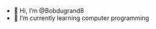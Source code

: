 - 👋 Hi, I’m @Bobdugrand8
- 🌱 I’m currently learning computer programming

<!---
Bobdugrand8/Bobdugrand8 is a ✨ special ✨ repository because its `README.md` (this file) appears on your GitHub profile.
You can click the Preview link to take a look at your changes.
--->
